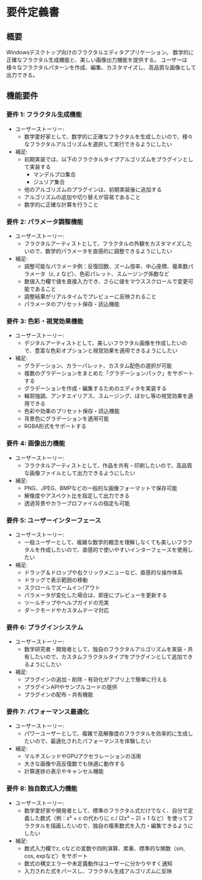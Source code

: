 # 要件定義書

## 概要
Windowsデスクトップ向けのフラクタルエディタアプリケーション。
数学的に正確なフラクタル生成機能と、美しい画像出力機能を提供する。
ユーザーは様々なフラクタルパターンを作成、編集、カスタマイズし、高品質な画像として出力できる。

## 機能要件

### 要件 1: フラクタル生成機能
- ユーザーストーリー:
  - 数学愛好家として、数学的に正確なフラクタルを生成したいので、様々なフラクタルアルゴリズムを選択して実行できるようにしたい
- 補足:
  - 初期実装では、以下のフラクタルタイプアルゴリズムをプラグインとして実装する
    - マンデルブロ集合
    - ジュリア集合
  - 他のアルゴリズムのプラグインは、初期実装後に追加する
  - アルゴリズムの追加や切り替えが容易であること
  - 数学的に正確な計算を行うこと

### 要件 2: パラメータ調整機能
- ユーザーストーリー:
  - フラクタルアーティストとして、フラクタルの外観をカスタマイズしたいので、数学的パラメータを直感的に調整できるようにしたい
- 補足:
  - 調整可能なパラメータ例：反復回数、ズーム倍率、中心座標、複素数パラメータ（c, z など）、色彩パレット、スムージング係数など
  - 数値入力欄で値を直接入力でき、さらに値をマウススクロールで変更可能であること
  - 調整結果がリアルタイムでプレビューに反映されること
  - パラメータのプリセット保存・読込機能

### 要件 3: 色彩・視覚効果機能
- ユーザーストーリー:
  - デジタルアーティストとして、美しいフラクタル画像を作成したいので、豊富な色彩オプションと視覚効果を適用できるようにしたい
- 補足:
  - グラデーション、カラーパレット、カスタム配色の選択が可能
  - 複数のグラデーションをまとめた「グラデーションパック」をサポートする
  - グラデーションを作成・編集するためのエディタを実装する
  - 輪郭強調、アンチエイリアス、スムージング、ぼかし等の視覚効果を適用できる
  - 色彩や効果のプリセット保存・読込機能
  - 背景色にグラデーションを適用可能
  - RGBA形式をサポートする

### 要件 4: 画像出力機能
- ユーザーストーリー:
  - フラクタルアーティストとして、作品を共有・印刷したいので、高品質な画像ファイルとして出力できるようにしたい
- 補足:
  - PNG、JPEG、BMPなどの一般的な画像フォーマットで保存可能
  - 解像度やアスペクト比を指定して出力できる
  - 透過背景やカラープロファイルの指定も可能

### 要件 5: ユーザーインターフェース
- ユーザーストーリー:
  - 一般ユーザーとして、複雑な数学的概念を理解しなくても美しいフラクタルを作成したいので、直感的で使いやすいインターフェースを使用したい
- 補足:
  - ドラッグ＆ドロップや右クリックメニューなど、直感的な操作体系
  - ドラッグで表示範囲の移動
  - スクロールでズームイン/アウト
  - パラメータが変化した場合は、即座にプレビューを更新する
  - ツールチップやヘルプガイドの充実
  - ダークモードやカスタムテーマ対応

### 要件 6: プラグインシステム
- ユーザーストーリー:
  - 数学研究者・開発者として、独自のフラクタルアルゴリズムを実装・共有したいので、カスタムフラクタルタイプをプラグインとして追加できるようにしたい
- 補足:
  - プラグインの追加・削除・有効化がアプリ上で簡単に行える
  - プラグインAPIやサンプルコードの提供
  - プラグインの配布・共有機能

### 要件 7: パフォーマンス最適化
- ユーザーストーリー:
  - パワーユーザーとして、複雑で高解像度のフラクタルを効率的に生成したいので、最適化されたパフォーマンスを体験したい
- 補足:
  - マルチスレッドやGPUアクセラレーションの活用
  - 大きな画像や高反復数でも快適に動作する
  - 計算進捗の表示やキャンセル機能

### 要件 8: 独自数式入力機能
- ユーザーストーリー:
  - 数学愛好家や開発者として、標準のフラクタル式だけでなく、自分で定義した数式（例：z² + c の代わりに c / (2z³ − 2) + 1 など）を使ってフラクタルを描画したいので、独自の複素数式を入力・編集できるようにしたい
- 補足:
  - 数式入力欄でz, cなどの変数や四則演算、累乗、標準的な関数（sin, cos, expなど）をサポート
  - 数式の構文エラーや未定義動作はユーザーに分かりやすく通知
  - 入力された式をパースし、フラクタル生成アルゴリズムに反映
